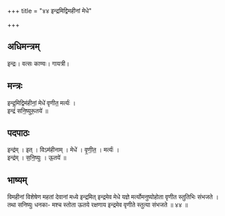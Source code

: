 +++
title = "४४ इन्द्रमिद्विमहीनां मेधे"

+++
## अधिमन्त्रम्
इन्द्रः। वत्सः काण्वः। गायत्री।

## मन्त्रः
इन्द्र॒मिद्विम॑हीनां॒ मेधे॑ वृणीत॒ मर्त्यः॑ ।  
इन्द्रं॑ सनि॒ष्युरू॒तये॑ ॥

## पदपाठः
इन्द्र॑म् । इत् । विऽम॑हीनाम् । मेधे॑ । वृ॒णी॒त॒ । मर्त्यः॑ ।  
इन्द्र॑म् । स॒नि॒ष्युः । ऊ॒तये॑ ॥

## भाष्यम्
विमहीनां विशेषेण महतां देवानां मध्ये इन्द्रमित् इन्द्रमेव मेधे यज्ञे मर्त्योमनुष्योहोता वृणीत स्तुतिभिः संभजते । तथा सनिष्युः धनका- मश्च स्तोता ऊतये रक्षणाय इन्द्रमेव वृणीते स्तुत्या संभजते ॥ ४४ ॥
